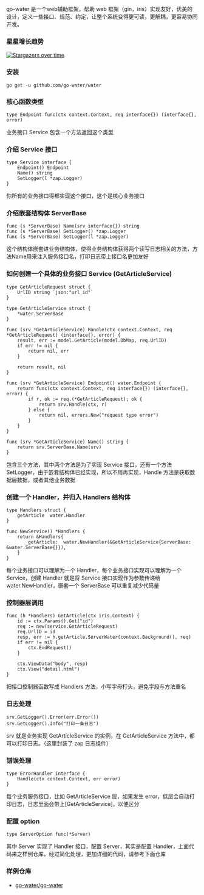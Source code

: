 go-water 是一个web辅助框架，帮助 web 框架（gin，iris）实现友好，优美的设计，定义一些接口、规范、约定，让整个系统变得更可读，更解耦，更容易协同开发。

### 星星增长趋势
[![Stargazers over time](https://starchart.cc/go-water/water.svg)](https://starchart.cc/go-water/water)

### 安装
```
go get -u github.com/go-water/water
```

### 核心函数类型
```
type Endpoint func(ctx context.Context, req interface{}) (interface{}, error)
```
业务接口 Service 包含一个方法返回这个类型

### 介绍 Service 接口
```
type Service interface {
	Endpoint() Endpoint
	Name() string
	SetLogger(l *zap.Logger)
}
```
你所有的业务接口得都实现这个接口，这个是核心业务接口

### 介绍嵌套结构体 ServerBase
```
func (s *ServerBase) Name(srv interface{}) string
func (s *ServerBase) GetLogger() *zap.Logger
func (s *ServerBase) SetLogger(l *zap.Logger)
```
这个结构体嵌套进业务结构体，使得业务结构体获得两个读写日志相关的方法，方法Name用来注入服务接口名，打印日志带上接口名更加友好

### 如何创建一个具体的业务接口 Service (GetArticleService)
```
type GetArticleRequest struct {
	UrlID string `json:"url_id"`
}

type GetArticleService struct {
	*water.ServerBase
}

func (srv *GetArticleService) Handle(ctx context.Context, req *GetArticleRequest) (interface{}, error) {
	result, err := model.GetArticle(model.DbMap, req.UrlID)
	if err != nil {
		return nil, err
	}

	return result, nil
}

func (srv *GetArticleService) Endpoint() water.Endpoint {
	return func(ctx context.Context, req interface{}) (interface{}, error) {
		if r, ok := req.(*GetArticleRequest); ok {
			return srv.Handle(ctx, r)
		} else {
			return nil, errors.New("request type error")
		}
	}
}

func (srv *GetArticleService) Name() string {
	return srv.ServerBase.Name(srv)
}
```
包含三个方法，其中两个方法是为了实现 Service 接口，还有一个方法 SetLogger，由于嵌套结构体已经实现，所以不用再实现，Handle 方法是获取数据层数据，或者其他业务数据

### 创建一个 Handler，并归入 Handlers 结构体
```
type Handlers struct {
	getArticle  water.Handler
}

func NewService() *Handlers {
	return &Handlers{
		getArticle:  water.NewHandler(&GetArticleService{ServerBase: &water.ServerBase{}}),
	}
}
```
每个业务接口可以理解为一个 Handler，每个业务接口实现可以理解为一个 Service，创建 Handler 就是将 Service 接口实现作为参数传递给 water.NewHandler，嵌套一个 ServerBase 可以重复减少代码量

### 控制器层调用
```
func (h *Handlers) GetArticle(ctx iris.Context) {
	id := ctx.Params().Get("id")
	req := new(service.GetArticleRequest)
	req.UrlID = id
	resp, err := h.getArticle.ServerWater(context.Background(), req)
	if err != nil {
		ctx.EndRequest()
	}

	ctx.ViewData("body", resp)
	ctx.View("detail.html")
}
```
把接口控制器函数写成 Handlers 方法，小写字母打头，避免字段与方法重名

### 日志处理
```
srv.GetLogger().Error(err.Error())
srv.GetLogger().Info("打印一条日志")
```
srv 就是业务实现 GetArticleService 的实例，在 GetArticleService 方法中，都可以打印日志。（这里封装了 zap 日志组件）

### 错误处理
```
type ErrorHandler interface {
	Handle(ctx context.Context, err error)
}
```
每个业务服务接口，比如 GetArticleService 层，如果发生 error，低层会自动打印日志，日志里面会带上[GetArticleService]，以便区分

### 配置 option
```
type ServerOption func(*Server)
```
其中 Server 实现了 Handler 接口，配置 Server，其实是配置 Handler，上面代码来之样例仓库，经过简化处理，更加详细的代码，请参考下面仓库

### 样例仓库
+ [go-water/go-water](https://github.com/go-water/go-water)